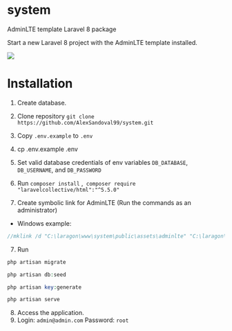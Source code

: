 # system
 AdminLTE template Laravel 8 package

Start a new Laravel 8 project with the AdminLTE template installed.

<img src="public/img/config/dashboard.png">

# Installation

1) Create database.
2) Clone repository `git clone https://github.com/AlexSandoval99/system.git`
3) Copy `.env.example` to `.env`
3) cp .env.example .env
4) Set valid database credentials of env variables `DB_DATABASE`, `DB_USERNAME`, and `DB_PASSWORD`
5) Run `composer install` ,` composer require "laravelcollective/html":"^5.5.0"`

6) Create symbolic link for AdminLTE (Run the commands as an administrator)

- Windows example:

 ```php
 //mklink /d "C:\laragon\www\system\public\assets\adminlte" "C:\laragon\www\system\vendor\almasaeed2010\adminlte"
 ```

7) Run
```php
php artisan migrate
```
```php
php artisan db:seed
```
```php
php artisan key:generate
```
```php
php artisan serve
```
8) Access the application.
9) Login: `admin@admin.com` Password: `root`

